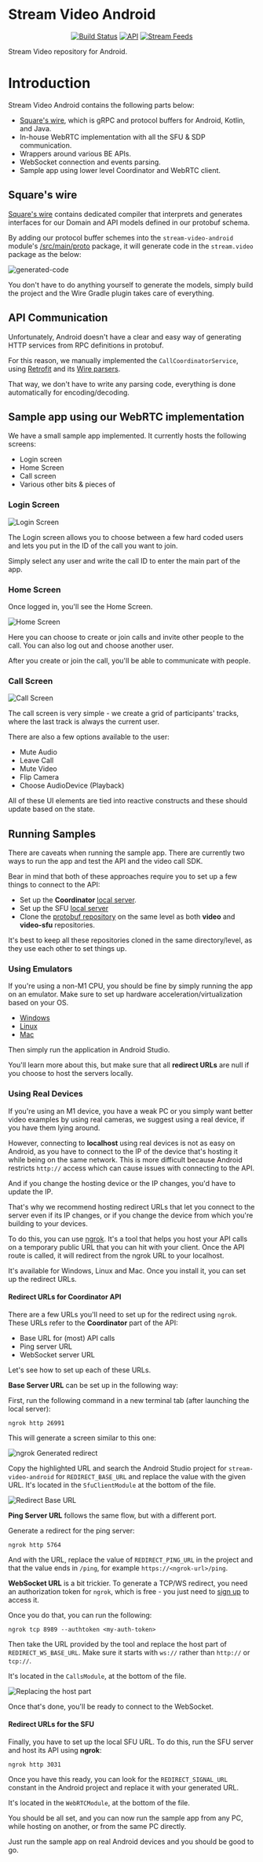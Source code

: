 # Stream Video Android

<p align="center">
  <a href="https://github.com/GetStream/stream-video-android/actions/workflows/android.yml"><img alt="Build Status" src="https://github.com/GetStream/stream-video-android/actions/workflows/android.yml/badge.svg"/></a>
  <a href="https://android-arsenal.com/api?level=21"><img alt="API" src="https://img.shields.io/badge/API-21%2B-brightgreen.svg?style=flat"/></a>
  <a href="https://getstream.io"><img src="https://img.shields.io/endpoint?url=https://gist.githubusercontent.com/HayesGordon/e7f3c4587859c17f3e593fd3ff5b13f4/raw/11d9d9385c9f34374ede25f6471dc743b977a914/badge.json" alt="Stream Feeds"></a>
</p>

Stream Video repository for Android.

# Introduction

Stream Video Android contains the following parts below:

- [Square's wire](https://github.com/square/wire/), which is gRPC and protocol buffers for Android, Kotlin, and Java.
- In-house WebRTC implementation with all the SFU & SDP communication.
- Wrappers around various BE APIs.
- WebSocket connection and events parsing.
- Sample app using lower level Coordinator and WebRTC client.

## Square's wire

[Square's wire](https://github.com/square/wire/) contains dedicated compiler that interprets and generates interfaces for our Domain and API models defined in our protobuf schema.

By adding our protocol buffer schemes into the `stream-video-android` module's [/src/main/proto](https://github.com/GetStream/stream-video-android/tree/main/stream-video-kotlin/src/main/proto) package, it will generate code in the `stream.video` package as the below:

![generated-code](https://user-images.githubusercontent.com/17215808/178219855-18d27ad6-dacb-4ccb-b392-4b032338f53f.png)

You don't have to do anything yourself to generate the models, simply build the project and the Wire Gradle plugin takes care of everything.

## API Communication

Unfortunately, Android doesn't have a clear and easy way of generating HTTP services from RPC definitions in protobuf.

For this reason, we manually implemented the `CallCoordinatorService`, using [Retrofit](https://square.github.io/retrofit/) and its [Wire parsers](https://github.com/square/retrofit/blob/master/retrofit-converters/wire/src/main/java/retrofit2/converter/wire/WireConverterFactory.java).

That way, we don't have to write any parsing code, everything is done automatically for encoding/decoding.

## Sample app using our WebRTC implementation

We have a small sample app implemented. It currently hosts the following screens:
- Login screen
- Home Screen
- Call screen
- Various other bits & pieces of

### Login Screen

![Login Screen](https://user-images.githubusercontent.com/17215808/192727901-27782ff8-1bf0-4140-84e6-3451e546c3aa.png)

The Login screen allows you to choose between a few hard coded users and lets you put in the ID of the call you want to join.

Simply select any user and write the call ID to enter the main part of the app.

### Home Screen

Once logged in, you'll see the Home Screen.

![Home Screen](https://user-images.githubusercontent.com/17215808/192727870-22e2d30e-90b4-492a-a906-9a7ff43e8e40.png)

Here you can choose to create or join calls and invite other people to the call. You can also log out and choose another user.

After you create or join the call, you'll be able to communicate with people.

### Call Screen

![Call Screen](https://user-images.githubusercontent.com/17215808/180763075-676dcb28-fe01-4355-b2c7-839a7a101a3a.png)

The call screen is very simple - we create a grid of participants' tracks, where the last track is always the current user.

There are also a few options available to the user:
* Mute Audio
* Leave Call
* Mute Video
* Flip Camera
* Choose AudioDevice (Playback)

All of these UI elements are tied into reactive constructs and these should update based on the state.

## Running Samples

There are caveats when running the sample app. There are currently two ways to run the app and test the API and the video call SDK.

Bear in mind that both of these approaches require you to set up a few things to connect to the API:

* Set up the **Coordinator** [local server](https://github.com/GetStream/video).
* Set up the SFU [local server](https://github.com/GetStream/video-sfu)
* Clone the [protobuf repository](https://github.com/GetStream/video-proto) on the same level as both **video** and **video-sfu** repositories.

It's best to keep all these repositories cloned in the same directory/level, as they use each other to set things up.

### Using Emulators

If you're using a non-M1 CPU, you should be fine by simply running the app on an emulator. Make sure to set up hardware acceleration/virtualization based on your OS.

* [Windows](https://developer.android.com/studio/run/emulator-acceleration#vm-windows)
* [Linux](https://developer.android.com/studio/run/emulator-acceleration#vm-linux)
* [Mac](https://developer.android.com/studio/run/emulator-acceleration#vm-mac)

Then simply run the application in Android Studio.

You'll learn more about this, but make sure that all **redirect URLs** are null if you choose to host the servers locally.

### Using Real Devices

If you're using an M1 device, you have a weak PC or you simply want better video examples by using real cameras, we suggest using a real device, if you have them lying around.

However, connecting to **localhost** using real devices is not as easy on Android, as you have to connect to the IP of the device that's hosting it while being on the same network. This is more difficult because Android restricts `http://` access which can cause issues with connecting to the API.

And if you change the hosting device or the IP changes, you'd have to update the IP.

That's why we recommend hosting redirect URLs that let you connect to the server even if its IP changes, or if you change the device from which you're building to your devices.

To do this, you can use [ngrok](https://ngrok.com/docs/getting-started). It's a tool that helps you host your API calls on a temporary public URL that you can hit with your client. Once the API route is called, it will redirect from the ngrok URL to your localhost.

It's available for Windows, Linux and Mac. Once you install it, you can set up the redirect URLs.

#### Redirect URLs for Coordinator API

There are a few URLs you'll need to set up for the redirect using `ngrok`. These URLs refer to the **Coordinator** part of the API:

* Base URL for (most) API calls
* Ping server URL
* WebSocket server URL

Let's see how to set up each of these URLs.

**Base Server URL** can be set up in the following way:

First, run the following command in a new terminal tab (after launching the local server):

```
ngrok http 26991
```

This will generate a screen similar to this one:

![ngrok Generated redirect](https://user-images.githubusercontent.com/17215808/180743067-f49835b5-fcdd-4db9-923f-f7242a9d5f17.png)

Copy the highlighted URL and search the Android Studio project for `stream-video-android` for `REDIRECT_BASE_URL` and replace the value with the given URL. It's located in the `SfuClientModule` at the bottom of the file.

![Redirect Base URL](https://user-images.githubusercontent.com/17215808/180743284-98c1a7ba-cd12-4001-b303-6af5c803cd8e.png)

**Ping Server URL** follows the same flow, but with a different port.

Generate a redirect for the ping server:

```
ngrok http 5764
```

And with the URL, replace the value of `REDIRECT_PING_URL` in the project and that the value ends in `/ping`, for example `https://<ngrok-url>/ping`.

**WebSocket URL** is a bit trickier. To generate a TCP/WS redirect, you need an authorization token for `ngrok`, which is free - you just need to [sign up](https://dashboard.ngrok.com/get-started/your-authtoken) to access it.

Once you do that, you can run the following:

```
ngrok tcp 8989 --authtoken <my-auth-token>
```

Then take the URL provided by the tool and replace the host part of `REDIRECT_WS_BASE_URL`. Make sure it starts with `ws://` rather than `http://` or `tcp://`.

It's located in the `CallsModule`, at the bottom of the file.

![Replacing the host part](https://user-images.githubusercontent.com/17215808/192728812-38652de7-ba5d-4a7e-83a0-d2efe2f84c2b.png)

Once that's done, you'll be ready to connect to the WebSocket.

#### Redirect URLs for the SFU

Finally, you have to set up the local SFU URL. To do this, run the SFU server and host its API using **ngrok**:

```
ngrok http 3031
```

Once you have this ready, you can look for the `REDIRECT_SIGNAL_URL` constant in the Android project and replace it with your generated URL.

It's located in the `WebRTCModule`, at the bottom of the file.

You should be all set, and you can now run the sample app from any PC, while hosting on another, or from the same PC directly.

Just run the sample app on real Android devices and you should be good to go.